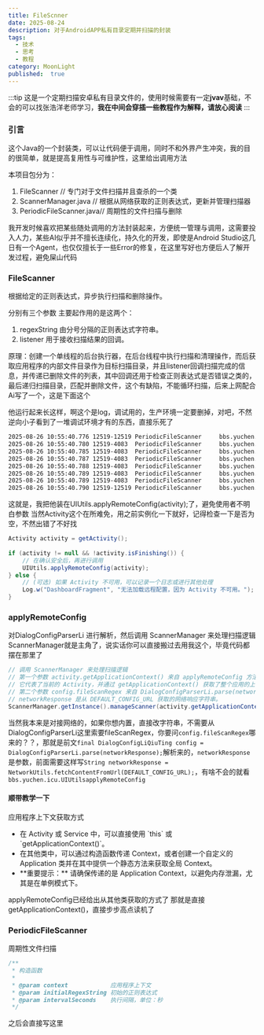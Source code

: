 ```yaml
---
title: FileScnner
date: 2025-08-24
description: 对于AndroidAPP私有目录定期并扫描的封装
tags:
  - 技术
  - 思考
  - 教程
category: MoonLight
published:  true
---
```

:::tip
这是一个定期扫描安卓私有目录文件的，使用时候需要有一定**jvav**基础，不会的可以找张浩洋老师学习，**我在中间会穿插一些教程作为解释，请放心阅读**
:::

### 引言

这个Java的一个封装类，可以让代码便于调用，同时不和外界产生冲突，我的目的很简单，就是提高复用性与可维护性，这里给出调用方法

本项目包分为：
1. FileScanner // 专门对于文件扫描并且查杀的一个类
2. ScannerManager.java // 根据从网络获取的正则表达式，更新并管理扫描器
3. PeriodicFileScanner.java// 周期性的文件扫描与删除
 
 我开发时候喜欢把某些随处调用的方法封装起来，方便统一管理与调用，这需要投入人力，某些AI似乎并不擅长连续化，持久化的开发，即使是Android Studio这几日有一个Agent，也仅仅擅长于一些Error的修复，在这里写好也方便后人了解开发过程，避免屎山代码


### FileScanner

根据给定的正则表达式，异步执行扫描和删除操作。

分别有三个参数
主要起作用的是这两个：
1. regexString 由分号分隔的正则表达式字符串。
2. listener    用于接收扫描结果的回调。

原理：创建一个单线程的后台执行器，在后台线程中执行扫描和清理操作，而后获取应用程序的内部文件目录作为目标扫描目录，并且listener回调扫描完成的信息，并传递已删除文件的列表，其中回调还用于检查正则表达式是否错误之类的，最后递归扫描目录，匹配并删除文件，这个有缺陷，不能循环扫描，后来上网配合Ai写了一个，这是下面这个

他运行起来长这样，啊这个是log，调试用的，生产环境一定要删掉，对吧，不然逆向小子看到了一堆调试环境才有的东西，直接乐死了

```bash
2025-08-26 10:55:40.776 12519-12519 PeriodicFileScanner     bbs.yuchen.icu                       I  启动文件扫描器，执行间隔: 30 秒。
2025-08-26 10:55:40.780 12519-4083  PeriodicFileScanner     bbs.yuchen.icu                       D  开始执行周期性文件扫描...
2025-08-26 10:55:40.785 12519-4083  PeriodicFileScanner     bbs.yuchen.icu                       I  文件匹配成功，准备删除: /data/user/0/bbs.yuchen.icu/files/profileInstalled
2025-08-26 10:55:40.787 12519-4083  PeriodicFileScanner     bbs.yuchen.icu                       I  文件匹配成功，准备删除: /data/user/0/bbs.yuchen.icu/cache/data/user/0/bbs.yuchen.icu/no_backup/androidx.work.workdb.lck
2025-08-26 10:55:40.788 12519-4083  PeriodicFileScanner     bbs.yuchen.icu                       I  文件匹配成功，准备删除: /data/user/0/bbs.yuchen.icu/cache/image_manager_disk_cache/journal
2025-08-26 10:55:40.789 12519-4083  PeriodicFileScanner     bbs.yuchen.icu                       I  文件匹配成功，准备删除: /data/user/0/bbs.yuchen.icu/cache/image_manager_disk_cache/9a8dd13b69d3f91a09330f06e727e47ebc6b0eb9a87d21125eeee5608146f009.0
2025-08-26 10:55:40.789 12519-4083  PeriodicFileScanner     bbs.yuchen.icu                       I  扫描完成。本次共删除了 4 个文件。
2025-08-26 10:55:40.790 12519-12519 PeriodicFileScanner     bbs.yuchen.icu                       D  下一次扫描已安排在 30 秒后。
```

这就是，我把他装在UIUtils.applyRemoteConfig(activity);了，避免使用者不明白参数
当然Activity这个在所难免，用之前实例化一下就好，记得检查一下是否为空，不然出错了不好找

```Java
Activity activity = getActivity();  
  
if (activity != null && !activity.isFinishing()) {  
    // 在确认安全后，再进行调用  
    UIUtils.applyRemoteConfig(activity);  
} else {  
    // (可选) 如果 Activity 不可用，可以记录一个日志或进行其他处理  
    Log.w("DashboardFragment", "无法加载远程配置，因为 Activity 不可用。");  
}
```
### applyRemoteConfig
对DialogConfigParserLi 进行解析，然后调用 ScannerManager 来处理扫描逻辑
ScannerManager就是主角了，说实话你可以直接搬过去用我这个，毕竟代码都摆在那里了

```Java
// 调用 ScannerManager 来处理扫描逻辑  
// 第一个参数 activity.getApplicationContext() 来自 applyRemoteConfig 方法的 activity 参数，  
// 它代表了当前的 Activity，并通过 getApplicationContext() 获取了整个应用的上下文。  
// 第二个参数 config.fileScanRegex 来自 DialogConfigParserLi.parse(networkResponse) 的解析结果，  
// networkResponse 是从 DEFAULT_CONFIG_URL 获取的网络响应字符串。  
ScannerManager.getInstance().manageScanner(activity.getApplicationContext(), config.fileScanRegex);
```

当然我本来是对接网络的，如果你想内置，直接改字符串，不需要从DialogConfigParserLi这里索要fileScanRegex，你要问`config.fileScanRegex`哪来的？？，那就是前文`final DialogConfigLiQiuTing config = DialogConfigParserLi.parse(networkResponse);`解析来的，`networkResponse`是参数，前面需要这样写`String networkResponse = NetworkUtils.fetchContentFromUrl(DEFAULT_CONFIG_URL);`，有啥不会的就看`bbs.yuchen.icu.UIUtilsapplyRemoteConfig`

#### 顺带教学一下

应用程序上下文获取方式
<ul>  
     <li>在 Activity 或 Service 中，可以直接使用 `this` 或 `getApplicationContext()`。</li>  
     <li>在其他类中，可以通过构造函数传递 Context，或者创建一个自定义的 Application 类并在其中提供一个静态方法来获取全局 Context。</li>  
     <li>**重要提示：** 请确保传递的是 Application Context，以避免内存泄漏，尤其是在单例模式下。</li>  
 </ul>
applyRemoteConfig已经给出从其他类获取的方式了
那就是直接getApplicationContext()，直接步步高点读机了

### PeriodicFileScanner

周期性文件扫描
```Java 
/**  
 * 构造函数  
 *  
 * @param context            应用程序上下文  
 * @param initialRegexString 初始的正则表达式  
 * @param intervalSeconds    执行间隔，单位：秒  
 */
```

之后会直接写这里
